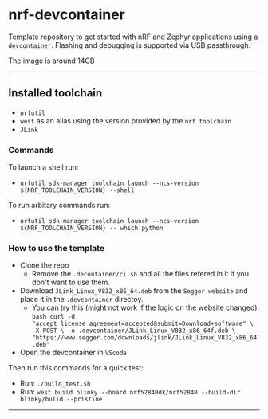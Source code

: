 # nrf-devcontainer

Template repository to get started with nRF and Zephyr applications using a `devcontainer`.
Flashing and debugging is supported via USB passthrough.

The image is around 14GB

---

## Installed toolchain

- `nrfutil`
- `west` as an alias using the version provided by the `nrf toolchain`
- `JLink`

### Commands

To launch a shell run:

- `nrfutil sdk-manager toolchain launch --ncs-version ${NRF_TOOLCHAIN_VERSION} --shell`

To run arbitary commands run:

- `nrfutil sdk-manager toolchain launch --ncs-version ${NRF_TOOLCHAIN_VERSION} -- which python`

### How to use the template

- Clone the repo
  - Remove the `.decontainer/ci.sh` and all the files refered in it if you don't want to use them.
- Download `JLink_Linux_V832_x86_64.deb` from the `Segger website` and place it in the `.devcontainer`
 directoy.
  - You can try this (might not work if the logic on the website changed):
        ```bash
        curl -d "accept_license_agreement=accepted&submit=Download+software" \
        -X POST \
        -o .devcontainer/JLink_Linux_V832_x86_64f.deb \
        "https://www.segger.com/downloads/jlink/JLink_Linux_V832_x86_64.deb"
        ```
- Open the devcontainer in `VScode`

Then run this commands for a quick test:

- Run: `./build_test.sh`
- Run: `west build blinky --board nrf52840dk/nrf52840 --build-dir blinky/build --pristine`

---
